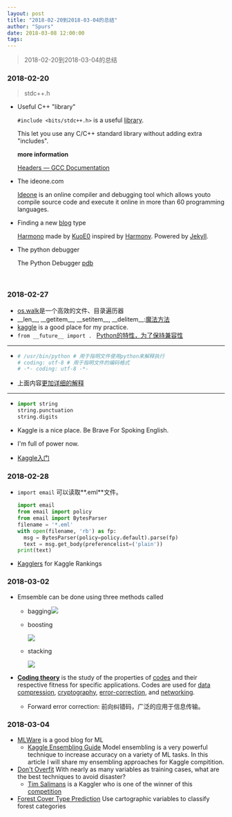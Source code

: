 ```yaml
---
layout: post
title: "2018-02-20到2018-03-04的总结"
author: "Spurs"
date: 2018-03-08 12:00:00
tags:
---
```


> 2018-02-20到2018-03-04的总结

<!-- more -->

### 2018-02-20

> stdc++.h

- Useful C++ "library"

  `#include <bits/stdc++.h>` is a useful [library](http://codeforces.com/blog/entry/8387).

  This let you use any C/C++ standard library without adding extra "includes".

  **more information**

  [Headers — GCC Documentation](http://gcc.gnu.org/onlinedocs/libstdc++/manual/using_headers.html)

- The ideone.com

  [Ideone](https://www.ideone.com/) is an online compiler and debugging tool which allows youto compile source code and execute it online in more than 60 programming languages.

- Finding a new [blog](https://blog.kuoe0.tw/) type

  [Harmono](https://kuoe0.github.com/harmono/) made by [KuoE0](https://blog.kuoe0.tw/) inspired by [Harmony](https://github.com/gayanvirajith/harmony). Powered by [Jekyll](http://jekyllrb.com/).

- The python debugger

  The Python Debugger [pdb](https://docs.python.org/3.5/library/pdb.html)

  ​

### 2018-02-27

- [os.walk](https://www.jianshu.com/p/bbad16822eab)是一个高效的文件、目录遍历器
- \_\_len\_\_, \_\_getitem\_\_, \_\_setitem\_\_, \_\_delitem\_\_:[魔法方法](http://blog.csdn.net/yuan_j_y/article/details/9317817)
- [kaggle](https://www.kaggle.com/) is a good place for my practice.
- ```from __future__ import . ``` [Python的特性，为了保持兼容性](https://www.liaoxuefeng.com/wiki/001374738125095c955c1e6d8bb493182103fac9270762a000/001386820023084e5263fe54fde4e4e8616597058cc4ba1000)

------

- ```python
  # /usr/bin/python # 用于指明文件使用python来解释执行
  # coding: utf-8 # 用于指明文件的编码格式
  # -*- coding: utf-8 -*-
  ```

- 上面内容[更加详细的解释](https://www.crifan.com/python_head_meaning_for_usr_bin_python_coding_utf-8/)

------

- ```Python 
  import string
  string.punctuation
  string.digits
  ```

- Kaggle is a nice place. Be Brave For Spoking English.

- I'm full of power now.

- [Kaggle入门](https://zhuanlan.zhihu.com/p/25686876)

### 2018-02-28

- ```import email``` 可以读取**.eml**文件。

  ```python
  import email
  from email import policy
  from email import BytesParser
  filename = '*.eml'
  with open(filename, 'rb') as fp:
    msg = BytesParser(policy=policy.default).parse(fp)
    text = msg.get_body(preferencelist=('plain'))
  print(text)
  ```

- [Kagglers](https://www.kaggle.com/rankings) for Kaggle Rankings

### 2018-03-02

- Emsemble can be done using three methods called 

  - bagging![](https://github.com/spurscoder/spurscoder.github.io/raw/master/spurs/image/general/bagging.jpg)

  - boosting

    ![](https://github.com/spurscoder/spurscoder.github.io/raw/master/spurs/image/general/boosting.jpg)

  - stacking

    ![](https://github.com/spurscoder/spurscoder.github.io/raw/master/spurs/image/general/stacking.jpg)

- [**Coding theory**](https://en.wikipedia.org/wiki/Coding_theory) is the study of the properties of [codes](https://en.wikipedia.org/wiki/Code) and their respective fitness for specific applications. Codes are used for [data compression](https://en.wikipedia.org/wiki/Data_compression), [cryptography](https://en.wikipedia.org/wiki/Cryptography), [error-correction](https://en.wikipedia.org/wiki/Error-correction), and [networking](https://en.wikipedia.org/wiki/Network_coding). 

  - Forward error correction: 前向纠错码，广泛的应用于信息传输。

### 2018-03-04

- [MLWare](https://mlwave.com/) is a good blog for ML
  - [Kaggle Ensembling Guide](https://mlwave.com/kaggle-ensembling-guide/) Model ensembling is a very powerful technique to increase accuracy on a variety of ML tasks. In this article I will share my ensembling approaches for Kaggle compitition.
- [Don't Overfit](https://www.kaggle.com/c/overfitting/discussion/593#3768) With nearly as many variables as training cases, what are the best techniques to avoid disaster?
  - [Tim Salimans](https://github.com/TimSalimans) is a Kaggler who is one of the winner of this [competition](https://www.kaggle.com/timsalimans/discussion?sortBy=latestPost&group=commentsAndTopics&page=1&pageSize=20) 
- [Forest Cover Type Prediction](https://www.kaggle.com/c/forest-cover-type-prediction/kernels?sortBy=date&group=everyone&pageSize=20&competitionId=3936) Use cartographic variables to classify forest categories